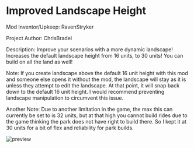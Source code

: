 # Improved Landscape Height

Mod Inventor/Upkeep: RavenStryker

Project Author: ChrisBradel

Description: Improve your scenarios with a more dynamic landscape! Increases the default landscape height from 16 units, to 30 units! You can build on all the land as well!



Note: If you create landscape above the default 16 unit height with this mod and someone else opens it without the mod, the landscape will stay as it is unless they attempt to edit the landscape. At that point, it will snap back down to the default 16 unit height. I would recommend preventing landscape manipulation to circumvent this issue.



Another Note: Due to another limitation in the game, the max this can currently be set to is 32 units, but at that high you cannot build rides due to the game thinking the park does not have right to build there. So I kept it at 30 units for a bit of flex and reliability for park builds.

![preview](https://github.com/RavenStryker/Parkitect_Mod-More_Terrain_Height/assets/20632191/d163f8e9-2188-4098-9df1-0e5382800123)
